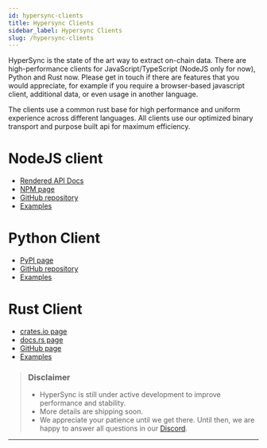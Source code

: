 ```yaml
---
id: hypersync-clients
title: Hypersync Clients
sidebar_label: Hypersync Clients
slug: /hypersync-clients
---
```


HyperSync is the state of the art way to extract on-chain data. There are high-performance clients for JavaScript/TypeScript (NodeJS only for now), Python and Rust now. Please get in touch if there are features that you would appreciate, for example if you require a browser-based javascript client, additional data, or even usage in another language.

The clients use a common rust base for high performance and uniform experience across different languages. All clients use our optimized binary transport and purpose built api for maximum efficiency.

# NodeJS client

- [Rendered API Docs](https://enviodev.github.io/hypersync-client-node/)
- [NPM page](https://www.npmjs.com/package/@envio-dev/hypersync-client)
- [GitHub repository](https://github.com/enviodev/hypersync-client-node)
- [Examples](https://github.com/enviodev/hypersync-client-node/tree/main/examples)

# Python Client

- [PyPI page](https://pypi.org/project/hypersync/)
- [GitHub repository](https://github.com/enviodev/hypersync-client-python)
- [Examples](https://github.com/enviodev/hypersync-client-python/tree/main/examples)

# Rust Client

- [crates.io page](https://crates.io/crates/hypersync-client)
- [docs.rs page](https://docs.rs/hypersync-client/latest/hypersync_client/)
- [GitHub page](https://github.com/enviodev/hypersync-client-rust)
- [Examples](https://github.com/enviodev/hypersync-client-rust/tree/main/examples)

> ### Disclaimer
>
> - HyperSync is still under active development to improve performance and stability.
> - More details are shipping soon.
> - We appreciate your patience until we get there. Until then, we are happy to answer all questions in our [Discord](https://discord.gg/Q9qt8gZ2fX).

---
